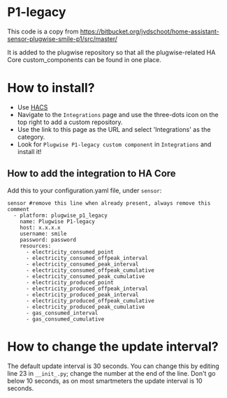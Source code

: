 # P1-legacy

This code is a copy from https://bitbucket.org/jvdschoot/home-assistant-sensor-plugwise-smile-p1/src/master/

It is added to the plugwise repository so that all the plugwise-related HA Core custom_components can be found in one place.

# How to install?

- Use [HACS](https://hacs.xyz)
- Navigate to the `Integrations` page and use the three-dots icon on the top right to add a custom repository.
- Use the link to this page as the URL and select 'Integrations' as the category.
- Look for `Plugwise P1-legacy custom component` in `Integrations` and install it!

## How to add the integration to HA Core

Add this to your configuration.yaml file, under `sensor`:
```
sensor #remove this line when already present, always remove this comment
  - platform: plugwise_p1_legacy
    name: Plugwise P1-legacy
    host: x.x.x.x
    username: smile
    password: password
    resources:
      - electricity_consumed_point
      - electricity_consumed_offpeak_interval
      - electricity_consumed_peak_interval
      - electricity_consumed_offpeak_cumulative
      - electricity_consumed_peak_cumulative
      - electricity_produced_point
      - electricity_produced_offpeak_interval
      - electricity_produced_peak_interval
      - electricity_produced_offpeak_cumulative
      - electricity_produced_peak_cumulative
      - gas_consumed_interval
      - gas_consumed_cumulative
```

# How to change the update interval?

The default update interval is 30 seconds.
You can change this by editing line 23 in `__init_.py`; change the number at the end of the line. 
Don't go below 10 seconds, as on most smartmeters the update interval is 10 seconds.
